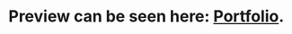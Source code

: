 # Preview can be seen here: [Portfolio](https://deploy-preview-1--johnsonthieu-portfolio.netlify.app/).


